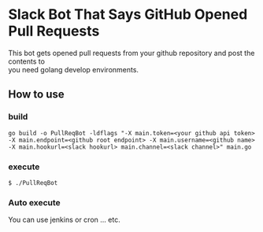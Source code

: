 # Slack Bot That Says GitHub Opened Pull Requests

This bot gets opened pull requests from your github repository and post the contents to   
you need golang develop environments.

## How to use

### build
```
go build -o PullReqBot -ldflags "-X main.token=<your github api token> -X main.endpoint=<github root endpoint> -X main.username=<github name> -X main.hookurl=<slack hookurl> main.channel=<slack channel>" main.go
```

### execute
```
$ ./PullReqBot
```

### Auto execute
You can use jenkins or cron ... etc.

